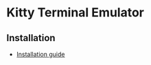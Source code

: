 # Kitty Terminal Emulator

## Installation
* [Installation guide](https://sw.kovidgoyal.net/kitty/binary/)

